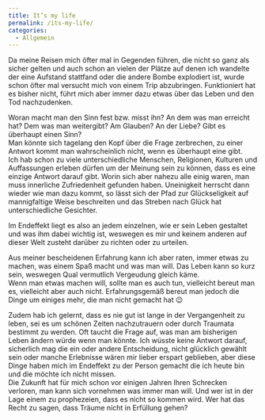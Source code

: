 ```yaml
---
title: It’s my life
permalink: /its-my-life/
categories:
  - Allgemein
---
```


Da meine Reisen mich öfter mal in Gegenden führen, die nicht so ganz als sicher gelten und auch schon an vielen 
der Plätze auf denen ich wandelte der eine Aufstand stattfand oder die andere Bombe explodiert ist, 
wurde schon öfter mal versucht mich von einem Trip abzubringen. Funktioniert hat es bisher nicht, 
führt mich aber immer dazu etwas über das Leben und den Tod nachzudenken.  

Woran macht man den Sinn fest bzw. misst ihn? An dem was man erreicht hat? Dem was man weitergibt? Am Glauben? 
An der Liebe? Gibt es überhaupt einen Sinn?  
Man könnte sich tagelang den Kopf über die Frage zerbrechen, zu einer Antwort kommt man wahrscheinlich nicht, wenn es überhaupt eine gibt.  
Ich hab schon zu viele unterschiedliche Menschen, Religionen, Kulturen und Auffassungen erleben dürfen um der Meinung sein zu können, 
dass es eine einzige Antwort darauf gibt. Worin sich aber nahezu alle einig waren, man muss innerliche Zufriedenheit gefunden haben. 
Uneinigkeit herrscht dann wieder wie man dazu kommt, so lässt sich der Pfad zur Glückseligkeit auf mannigfaltige 
Weise beschreiten und das Streben nach Glück hat unterschiedliche Gesichter.

Im Endeffekt liegt es also an jedem einzelnen, wie er sein Leben gestaltet und was ihm dabei wichtig ist, 
weswegen es mir und keinem anderen auf dieser Welt zusteht darüber zu richten oder zu urteilen. 

Aus meiner bescheidenen Erfahrung kann ich aber raten, immer etwas zu machen, was einem Spaß macht und was man will. 
Das Leben kann so kurz sein, weswegen Qual vermutlich Vergeudung gleich käme.  
Wenn man etwas machen will, sollte man es auch tun, vielleicht bereut man es, vielleicht aber auch nicht. 
Erfahrungsgemäß bereut man jedoch die Dinge um einiges mehr, die man nicht gemacht hat 😉  

Zudem hab ich gelernt, dass es nie gut ist lange in der Vergangenheit zu leben, sei es um schönen Zeiten nachzutrauern 
oder durch Traumata bestimmt zu werden. Oft taucht die Frage auf, was man am bisherigen Leben ändern würde wenn man könnte. 
Ich wüsste keine Antwort darauf, sicherlich mag die ein oder andere Entscheidung, nicht glücklich gewählt sein oder 
manche Erlebnisse wären mir lieber erspart geblieben, aber diese Dinge haben mich im Endeffekt zu der Person gemacht 
die ich heute bin und die möchte ich nicht missen.  
Die Zukunft hat für mich schon vor einigen Jahren Ihren Schrecken verloren, man kann sich vornehmen was immer man will. 
Und wer ist in der Lage einem zu prophezeien, dass es nicht so kommen wird. Wer hat das Recht zu sagen, dass Träume nicht in Erfüllung gehen?
